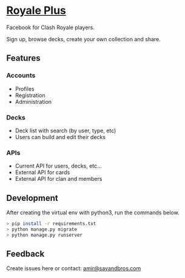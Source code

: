 # [Royale Plus](https://rp.kloud51.com)

Facebook for Clash Royale players.

Sign up, browse decks, create your own collection and share.

## Features

### Accounts

- Profiles
- Registration
- Administration

### Decks

- Deck list with search (by user, type, etc)
- Users can build and edit their decks

### APIs

- Current API for users, decks, etc...
- External API for cards
- External API for clan and members

## Development

After creating the virtual env with python3, run the commands below.

```bash
> pip install -r requirements.txt
> python manage.py migrate
> python manage.py runserver
```

## Feedback

Create issues here or contact: amir@savandbros.com
